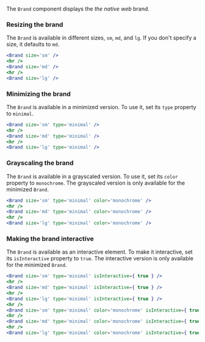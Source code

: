 The `Brand` component displays the *the native web* brand.

### Resizing the brand

The `Brand` is available in different sizes, `sm`, `md`, and `lg`. If you don't specify a size, it defaults to `md`.

```jsx
<Brand size='sm' />
<hr />
<Brand size='md' />
<hr />
<Brand size='lg' />
```

### Minimizing the brand

The `Brand` is available in a minimized version. To use it, set its `type` property to `minimal`.

```jsx
<Brand size='sm' type='minimal' />
<hr />
<Brand size='md' type='minimal' />
<hr />
<Brand size='lg' type='minimal' />
```

### Grayscaling the brand

The `Brand` is available in a grayscaled version. To use it, set its `color` property to `monochrome`. The grayscaled version is only available for the minimized `Brand`.

```jsx
<Brand size='sm' type='minimal' color='monochrome' />
<hr />
<Brand size='md' type='minimal' color='monochrome' />
<hr />
<Brand size='lg' type='minimal' color='monochrome' />
```

### Making the brand interactive

The `Brand` is available as an interactive element. To make it interactive, set its `isInteractive` property to `true`. The interactive version is only available for the minimized `Brand`.

```jsx
<Brand size='sm' type='minimal' isInteractive={ true } />
<hr />
<Brand size='md' type='minimal' isInteractive={ true } />
<hr />
<Brand size='lg' type='minimal' isInteractive={ true } />
<hr />
<Brand size='sm' type='minimal' color='monochrome' isInteractive={ true } />
<hr />
<Brand size='md' type='minimal' color='monochrome' isInteractive={ true } />
<hr />
<Brand size='lg' type='minimal' color='monochrome' isInteractive={ true } />
```
